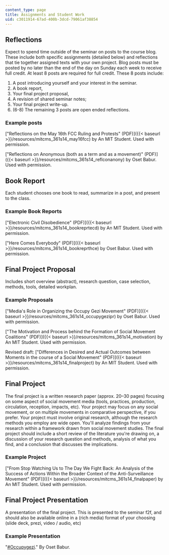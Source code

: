 ```yaml
---
content_type: page
title: Assignments and Student Work
uid: c3011914-67ad-400b-3dcd-79061af38854
---
```


Reflections
-----------

Expect to spend time outside of the seminar on posts to the course blog. These include both specific assignments (detailed below) and reflections that tie together assigned texts with your own project. Blog posts must be posted by no later than the end of the day on Sunday each week to receive full credit. At least 8 posts are required for full credit. These 8 posts include:

1.  A post introducing yourself and your interest in the seminar.
2.  A book report,
3.  Your final project proposal,
4.  A revision of shared seminar notes;
5.  Your final project write-up.
6.  (6-8) The remaining 3 posts are open ended reflections.

### Example posts

["Reflections on the May 16th FCC Ruling and Protests" (PDF)]({{< baseurl >}}/resources/mitcms_361s14_may16fcc) by An MIT Student. Used with permission.

["Reflections on Anonymous (both as a term and as a movement)" (PDF)]({{< baseurl >}}/resources/mitcms_361s14_reflconanony) by Oset Babur. Used with permission.

Book Report
-----------

Each student chooses one book to read, summarize in a post, and present to the class.

### Example Book Reports

["Electronic Civil Disobedience" (PDF)]({{< baseurl >}}/resources/mitcms_361s14_bookreprtecd) by An MIT Student. Used with permission.

["Here Comes Everybody" (PDF)]({{< baseurl >}}/resources/mitcms_361s14_bookreprthce) by Oset Babur. Used with permission.

Final Project Proposal
----------------------

Includes short overview (abstract), research question, case selection, methods, tools, detailed workplan.

### Example Proposals

["Media's Role in Organizing the Occupy Gezi Movement" (PDF)]({{< baseurl >}}/resources/mitcms_361s14_occupygezipr) by Oset Babur. Used with permission.

["The Motivation and Process behind the Formation of Social Movement Coalitions" (PDF)]({{< baseurl >}}/resources/mitcms_361s14_motivation) by An MIT Student. Used with permission.

Revised draft: ["Differences in Desired and Actual Outcomes between Moments in the course of a Social Movement" (PDF)]({{< baseurl >}}/resources/mitcms_361s14_finalproject) by An MIT Student. Used with permission.

Final Project
-------------

The final project is a written research paper (approx. 20–30 pages) focusing on some aspect of social movement media (tools, practices, production, circulation, reception, impacts, etc). Your project may focus on any social movement, or on multiple movements in comparative perspective, if you prefer. Your project must involve original research, although the research methods you employ are wide open. You'll analyze findings from your research within a framework drawn from social movement studies. The final project should include a short review of the literature you're drawing on, a discussion of your research question and methods, analysis of what you find, and a conclusion that discusses the implications.

### Example Project

["From Stop Watching Us to The Day We Fight Back: An Analysis of the Success of Actions Within the Broader Context of the Anti-Surveillance Movement" (PDF)]({{< baseurl >}}/resources/mitcms_361s14_finalpaper) by An MIT Student. Used with permission.

Final Project Presentation
--------------------------

A presentation of the final project. This is presented to the seminar f2f, and should also be available online in a (rich media) format of your choosing (slide deck, prezi, video / audio, etc)

### Example Presentation

"[#Occupygezi](https://prezi.com/zgwwiq2ndvtq/occupygezi/?utm_campaign=share&utm_medium=copy)." By Oset Babur.